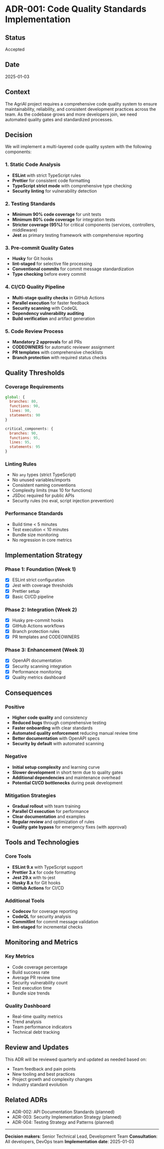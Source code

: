 # ADR-001: Code Quality Standards Implementation

## Status
Accepted

## Date
2025-01-03

## Context
The AgriAI project requires a comprehensive code quality system to ensure maintainability, reliability, and consistent development practices across the team. As the codebase grows and more developers join, we need automated quality gates and standardized processes.

## Decision
We will implement a multi-layered code quality system with the following components:

### 1. Static Code Analysis
- **ESLint** with strict TypeScript rules
- **Prettier** for consistent code formatting
- **TypeScript strict mode** with comprehensive type checking
- **Security linting** for vulnerability detection

### 2. Testing Standards
- **Minimum 90% code coverage** for unit tests
- **Minimum 80% code coverage** for integration tests
- **Stricter coverage (95%)** for critical components (services, controllers, middleware)
- **Jest** as primary testing framework with comprehensive reporting

### 3. Pre-commit Quality Gates
- **Husky** for Git hooks
- **lint-staged** for selective file processing
- **Conventional commits** for commit message standardization
- **Type checking** before every commit

### 4. CI/CD Quality Pipeline
- **Multi-stage quality checks** in GitHub Actions
- **Parallel execution** for faster feedback
- **Security scanning** with CodeQL
- **Dependency vulnerability auditing**
- **Build verification** and artifact generation

### 5. Code Review Process
- **Mandatory 2 approvals** for all PRs
- **CODEOWNERS** for automatic reviewer assignment
- **PR templates** with comprehensive checklists
- **Branch protection** with required status checks

## Quality Thresholds

### Coverage Requirements
```javascript
global: {
  branches: 80,
  functions: 90, 
  lines: 90,
  statements: 90
}

critical_components: {
  branches: 90,
  functions: 95,
  lines: 95, 
  statements: 95
}
```

### Linting Rules
- No `any` types (strict TypeScript)
- No unused variables/imports
- Consistent naming conventions
- Complexity limits (max 10 for functions)
- JSDoc required for public APIs
- Security rules (no eval, script injection prevention)

### Performance Standards
- Build time < 5 minutes
- Test execution < 10 minutes
- Bundle size monitoring
- No regression in core metrics

## Implementation Strategy

### Phase 1: Foundation (Week 1)
- [x] ESLint strict configuration
- [x] Jest with coverage thresholds
- [x] Prettier setup
- [x] Basic CI/CD pipeline

### Phase 2: Integration (Week 2)
- [x] Husky pre-commit hooks
- [x] GitHub Actions workflows
- [x] Branch protection rules
- [x] PR templates and CODEOWNERS

### Phase 3: Enhancement (Week 3)
- [x] OpenAPI documentation
- [x] Security scanning integration
- [x] Performance monitoring
- [x] Quality metrics dashboard

## Consequences

### Positive
- **Higher code quality** and consistency
- **Reduced bugs** through comprehensive testing
- **Faster onboarding** with clear standards
- **Automated quality enforcement** reducing manual review time
- **Better documentation** with OpenAPI specs
- **Security by default** with automated scanning

### Negative
- **Initial setup complexity** and learning curve
- **Slower development** in short term due to quality gates
- **Additional dependencies** and maintenance overhead
- **Potential CI/CD bottlenecks** during peak development

### Mitigation Strategies
- **Gradual rollout** with team training
- **Parallel CI execution** for performance
- **Clear documentation** and examples
- **Regular review** and optimization of rules
- **Quality gate bypass** for emergency fixes (with approval)

## Tools and Technologies

### Core Tools
- **ESLint 9.x** with TypeScript support
- **Prettier 3.x** for code formatting
- **Jest 29.x** with ts-jest
- **Husky 8.x** for Git hooks
- **GitHub Actions** for CI/CD

### Additional Tools
- **Codecov** for coverage reporting
- **CodeQL** for security analysis
- **Commitlint** for commit message validation
- **lint-staged** for incremental checks

## Monitoring and Metrics

### Key Metrics
- Code coverage percentage
- Build success rate
- Average PR review time
- Security vulnerability count
- Test execution time
- Bundle size trends

### Quality Dashboard
- Real-time quality metrics
- Trend analysis
- Team performance indicators
- Technical debt tracking

## Review and Updates
This ADR will be reviewed quarterly and updated as needed based on:
- Team feedback and pain points
- New tooling and best practices
- Project growth and complexity changes
- Industry standard evolution

## Related ADRs
- ADR-002: API Documentation Standards (planned)
- ADR-003: Security Implementation Strategy (planned)
- ADR-004: Testing Strategy and Patterns (planned)

---

**Decision makers**: Senior Technical Lead, Development Team
**Consultation**: All developers, DevOps team
**Implementation date**: 2025-01-03